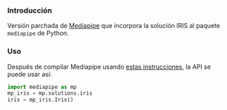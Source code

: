 ### Introducción

Versión parchada de [Mediapipe](https://github.com/google/mediapipe) que incorpora la solución IRIS al paquete ```mediapipe``` de Python.

### Uso

Después de compilar Mediapipe usando [estas instrucciones](https://google.github.io/mediapipe/getting_started/python#building-mediapipe-python-package), la API se puede usar así:

```python
import mediapipe as mp
mp_iris = mp.solutions.iris
iris = mp_iris.Iris()
```

